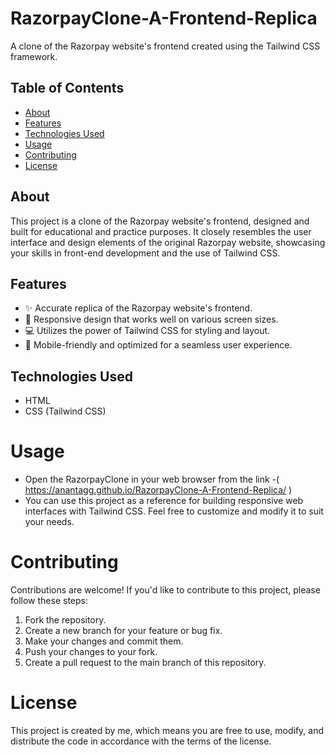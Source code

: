 # RazorpayClone-A-Frontend-Replica

A clone of the Razorpay website's frontend created using the Tailwind CSS framework.

## Table of Contents

- [About](#about)
- [Features](#features)
- [Technologies Used](#technologies-used)
- [Usage](#usage)
- [Contributing](#contributing)
- [License](#license)

## About

This project is a clone of the Razorpay website's frontend, designed and built for educational and practice purposes. It closely resembles the user interface and design elements of the original Razorpay website, showcasing your skills in front-end development and the use of Tailwind CSS.

## Features

- ✨ Accurate replica of the Razorpay website's frontend.
- 🎨 Responsive design that works well on various screen sizes.
- 💻 Utilizes the power of Tailwind CSS for styling and layout.
- 📱 Mobile-friendly and optimized for a seamless user experience.

## Technologies Used

- HTML
- CSS (Tailwind CSS)

# Usage

- Open the RazorpayClone in your web browser from the link -( https://anantagg.github.io/RazorpayClone-A-Frontend-Replica/ )
- You can use this project as a reference for building responsive web interfaces with Tailwind CSS. Feel free to customize and modify it to suit your needs.

# Contributing

Contributions are welcome! If you'd like to contribute to this project, please follow these steps:

1. Fork the repository.
2. Create a new branch for your feature or bug fix.
3. Make your changes and commit them.
4. Push your changes to your fork.
5. Create a pull request to the main branch of this repository.

# License

This project is created by me, which means you are free to use, modify, and distribute the code in accordance with the terms of the license.


